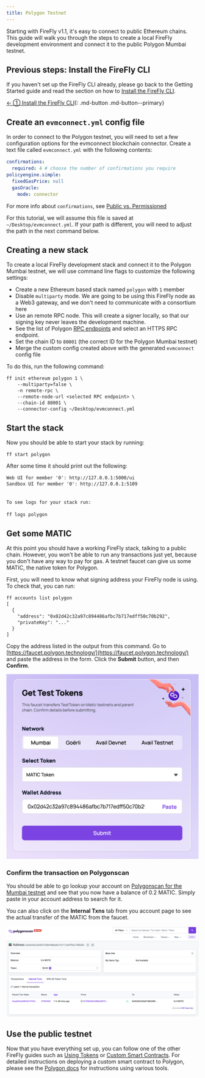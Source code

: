 ```yaml
---
title: Polygon Testnet
---
```


Starting with FireFly v1.1, it's easy to connect to public Ethereum chains. This guide will walk you through the steps to create a local FireFly development environment and connect it to the public Polygon Mumbai testnet.

## Previous steps: Install the FireFly CLI

If you haven't set up the FireFly CLI already, please go back to the Getting Started guide and read the section on how to [Install the FireFly CLI](../../gettingstarted/firefly_cli.md).

[← ① Install the FireFly CLI](../../gettingstarted/firefly_cli.md){: .md-button .md-button--primary}

## Create an `evmconnect.yml` config file

In order to connect to the Polygon testnet, you will need to set a few configuration options for the evmconnect blockchain connector. Create a text file called `evmconnect.yml` with the following contents:

```yml
confirmations:
  required: 4 # choose the number of confirmations you require
policyengine.simple:
  fixedGasPrice: null
  gasOracle:
    mode: connector
```

For more info about `confirmations`, see [Public vs. Permissioned](../../overview/public_vs_permissioned.md)

For this tutorial, we will assume this file is saved at `~/Desktop/evmconnect.yml`. If your path is different, you will need to adjust the path in the next command below.

## Creating a new stack

To create a local FireFly development stack and connect it to the Polygon Mumbai testnet, we will use command line flags to customize the following settings:

- Create a new Ethereum based stack named `polygon` with `1` member
- Disable `multiparty` mode. We are going to be using this FireFly node as a Web3 gateway, and we don't need to communicate with a consortium here
- Use an remote RPC node. This will create a signer locally, so that our signing key never leaves the development machine.
- See the list of Polygon [RPC endpoints](https://wiki.polygon.technology/docs/operate/network-rpc-endpoints/) and select an HTTPS RPC endpoint.
- Set the chain ID to `80001` (the correct ID for the Polygon Mumbai testnet)
- Merge the custom config created above with the generated `evmconnect` config file

To do this, run the following command:

```
ff init ethereum polygon 1 \
    --multiparty=false \
    -n remote-rpc \
    --remote-node-url <selected RPC endpoint> \
    --chain-id 80001 \
    --connector-config ~/Desktop/evmconnect.yml
```

## Start the stack

Now you should be able to start your stack by running:

```
ff start polygon
```

After some time it should print out the following:

```
Web UI for member '0': http://127.0.0.1:5000/ui
Sandbox UI for member '0': http://127.0.0.1:5109


To see logs for your stack run:

ff logs polygon
```

## Get some MATIC

At this point you should have a working FireFly stack, talking to a public chain. However, you won't be able to run any transactions just yet, because you don't have any way to pay for gas. A testnet faucet can give us some MATIC, the native token for Polygon.

First, you will need to know what signing address your FireFly node is using. To check that, you can run:

```
ff accounts list polygon
[
  {
    "address": "0x02d42c32a97c894486afbc7b717edff50c70b292",
    "privateKey": "..."
  }
]
```

Copy the address listed in the output from this command. Go to [https://faucet.polygon.technology/](https://faucet.polygon.technology/) and paste the address in the form. Click the **Submit** button, and then **Confirm**.

![Polygon Faucet](images/polygon_faucet.png)

### Confirm the transaction on Polygonscan

You should be able to go lookup your account on [Polygonscan for the Mumbai testnet](https://mumbai.polygonscan.com/) and see that you now have a balance of 0.2 MATIC. Simply paste in your account address to search for it.

You can also click on the **Internal Txns** tab from you account page to see the actual transfer of the MATIC from the faucet.

![Polygonscan](images/polygonscan_matic.png)

## Use the public testnet

Now that you have everything set up, you can follow one of the other FireFly guides such as [Using Tokens](../tokens/index.md) or [Custom Smart Contracts](../custom_contracts/ethereum.md). For detailed instructions on deploying a custom smart contract to Polygon, please see the [Polygon docs](https://wiki.polygon.technology/docs/category/deploying-contracts) for instructions using various tools.
